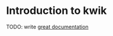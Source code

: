 # Introduction to kwik

TODO: write [great documentation](http://jacobian.org/writing/what-to-write/)
